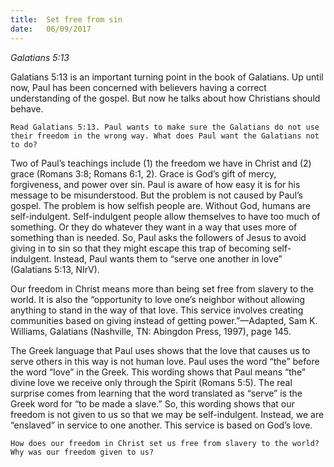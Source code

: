 ```yaml
---
title:  Set free from sin
date:   06/09/2017
---
```


_Galatians 5:13_

Galatians 5:13 is an important turning point in the book of Galatians. Up until now, Paul has been concerned with believers having a correct understanding of the gospel. But now he talks about how Christians should behave.

`Read Galatians 5:13. Paul wants to make sure the Galatians do not use their freedom in the wrong way. What does Paul want the Galatians not to do?`

Two of Paul’s teachings include (1) the freedom we have in Christ and (2) grace (Romans 3:8; Romans 6:1, 2). Grace is God’s gift of mercy, forgiveness, and power over sin. Paul is aware of how easy it is for his message to be misunderstood. But the problem is not caused by Paul’s gospel. The problem is how selfish people are. Without God, humans are self-indulgent. Self-indulgent people allow themselves to have too much of something. Or they do whatever they want in a way that uses more of something than is needed. So, Paul asks the followers of Jesus to avoid giving in to sin so that they might escape this trap of becoming self-indulgent. Instead, Paul wants them to “serve one another in love” (Galatians 5:13, NIrV).

Our freedom in Christ means more than being set free from slavery to the world. It is also the “opportunity to love one’s neighbor without allowing anything to stand in the way of that love. This service involves creating communities based on giving instead of getting power.”—Adapted, Sam K. Williams, Galatians (Nashville, TN: Abingdon Press, 1997), page 145.

The Greek language that Paul uses shows that the love that causes us to serve others in this way is not human love. Paul uses the word “the” before the word “love” in the Greek. This wording shows that Paul means “the” divine love we receive only through the Spirit (Romans 5:5). The real surprise comes from learning that the word translated as “serve” is the Greek word for “to be made a slave.” So, this wording shows that our freedom is not given to us so that we may be self-indulgent. Instead, we are “enslaved” in service to one another. This service is based on God’s love.

`How does our freedom in Christ set us free from slavery to the world? Why was our freedom given to us?`